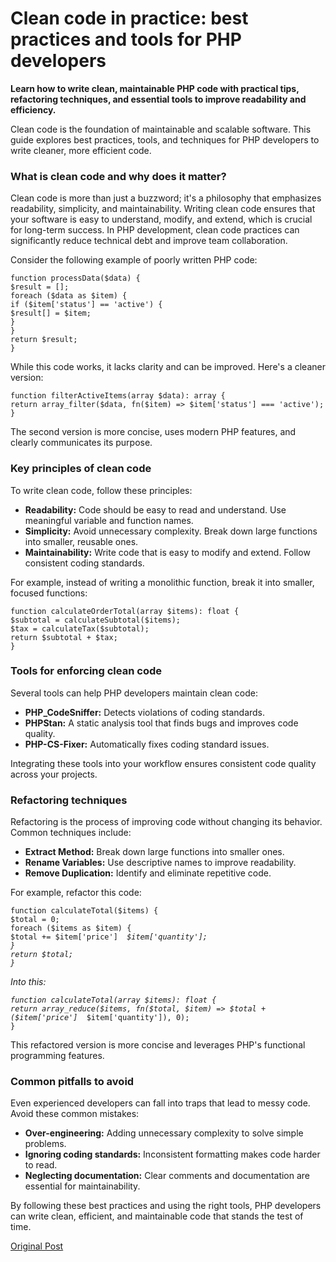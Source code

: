 # Clean code in practice: best practices and tools for PHP developers

<p><strong>Learn how to write clean, maintainable PHP code with practical tips, refactoring techniques, and essential tools to improve readability and efficiency.</strong><p>Clean code is the foundation of maintainable and scalable software. This guide explores best practices, tools, and techniques for PHP developers to write cleaner, more efficient code.</p><div><h3>What is clean code and why does it matter?</h3><p>Clean code is more than just a buzzword; it's a philosophy that emphasizes readability, simplicity, and maintainability. Writing clean code ensures that your software is easy to understand, modify, and extend, which is crucial for long-term success. In PHP development, clean code practices can significantly reduce technical debt and improve team collaboration.</p><p>Consider the following example of poorly written PHP code:</p><pre><code>function processData($data) {
$result = [];
foreach ($data as $item) {
if ($item['status'] == 'active') {
$result[] = $item;
}
}
return $result;
}</code></pre><p>While this code works, it lacks clarity and can be improved. Here's a cleaner version:</p><pre><code>function filterActiveItems(array $data): array {
return array_filter($data, fn($item) =&gt; $item['status'] === 'active');
}</code></pre><p>The second version is more concise, uses modern PHP features, and clearly communicates its purpose.</p><h3>Key principles of clean code</h3><p>To write clean code, follow these principles:</p><ul><li><strong>Readability:</strong> Code should be easy to read and understand. Use meaningful variable and function names.</li><li><strong>Simplicity:</strong> Avoid unnecessary complexity. Break down large functions into smaller, reusable ones.</li><li><strong>Maintainability:</strong> Write code that is easy to modify and extend. Follow consistent coding standards.</li></ul><p>For example, instead of writing a monolithic function, break it into smaller, focused functions:</p><pre><code>function calculateOrderTotal(array $items): float {
$subtotal = calculateSubtotal($items);
$tax = calculateTax($subtotal);
return $subtotal + $tax;
}</code></pre><h3>Tools for enforcing clean code</h3><p>Several tools can help PHP developers maintain clean code:</p><ul><li><strong>PHP_CodeSniffer:</strong> Detects violations of coding standards.</li><li><strong>PHPStan:</strong> A static analysis tool that finds bugs and improves code quality.</li><li><strong>PHP-CS-Fixer:</strong> Automatically fixes coding standard issues.</li></ul><p>Integrating these tools into your workflow ensures consistent code quality across your projects.</p><h3>Refactoring techniques</h3><p>Refactoring is the process of improving code without changing its behavior. Common techniques include:</p><ul><li><strong>Extract Method:</strong> Break down large functions into smaller ones.</li><li><strong>Rename Variables:</strong> Use descriptive names to improve readability.</li><li><strong>Remove Duplication:</strong> Identify and eliminate repetitive code.</li></ul><p>For example, refactor this code:</p><pre><code>function calculateTotal($items) {
$total = 0;
foreach ($items as $item) {
$total += $item['price'] <em> $item['quantity'];
}
return $total;
}</code></pre><p>Into this:</p><pre><code>function calculateTotal(array $items): float {
return array_reduce($items, fn($total, $item) =&gt; $total + ($item['price'] </em> $item['quantity']), 0);
}</code></pre><p>This refactored version is more concise and leverages PHP's functional programming features.</p><h3>Common pitfalls to avoid</h3><p>Even experienced developers can fall into traps that lead to messy code. Avoid these common mistakes:</p><ul><li><strong>Over-engineering:</strong> Adding unnecessary complexity to solve simple problems.</li><li><strong>Ignoring coding standards:</strong> Inconsistent formatting makes code harder to read.</li><li><strong>Neglecting documentation:</strong> Clear comments and documentation are essential for maintainability.</li></ul><p>By following these best practices and using the right tools, PHP developers can write clean, efficient, and maintainable code that stands the test of time.</p></div></p>

[Original Post](https://dantweb.dev/?p=594)
